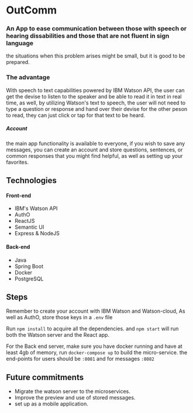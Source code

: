 # OutComm

### An App to ease communication between those with speech or hearing dissabilities and those that are not fluent in sign language


the situations when this problem arises might be small, but it is good to be prepared.

### The advantage


With speech to text capabilities powered by IBM Watson API, the user can get the devise to listen to the speaker and be able to read it in text in real time, as well, by utilizing Watson's text to speech, the user will not need to type a question or response and hand over their devise for the other peson to read, they can just click or tap for that text to be heard.

##### Account


the main app functionality is available to everyone, if you wish to save any messages, you can create an account and store questions, sentences, or common responses that you might find helpful, as well as setting up your favorites.




## Technologies

#### Front-end


- IBM's Watson API
- AuthO
- ReactJS
- Semantic UI
- Express & NodeJS

#### Back-end


- Java
- Spring Boot
- Docker
- PostgreSQL

## Steps



Remember to create your account with IBM Watson and Watson-cloud, As well as AuthO, store those keys in a `.env` file

Run `npm install` to acquire all the dependencies. 
and `npm start` will run both the Watson server and the React app.

For the Back end server, make sure you have docker running and have at least 4gb of memory, run `docker-compose up` to build the micro-service. the end-points for users should be `:8081` and for messages `:8082`


## Future commitments

- Migrate the watson server to the microservices.
- Improve the preview and use of stored messages.
- set up as a mobile application.
